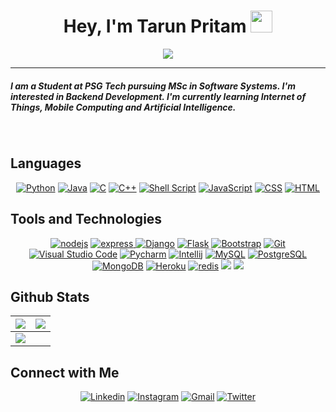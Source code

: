 <h1 align="center">Hey, I'm Tarun Pritam <img src="https://media.giphy.com/media/hvRJCLFzcasrR4ia7z/giphy.gif" width="35"></h1>
<p align="center">
  <a><img src="https://readme-typing-svg.herokuapp.com?lines=Student;Backend+Developer;DSA%20|%20ML%20Enthusiast;Learning%20&center=true&width=500&height=50"></a>
</p>
<hr/>
<h5>I am a Student at PSG Tech pursuing MSc in Software Systems. I'm interested in Backend Development. I'm currently learning Internet of Things, Mobile Computing and Artificial Intelligence. </h5>
<br>

## Languages

<div align='center'>
  <a href="#"><img alt="Python" src="https://img.shields.io/badge/Python%20-%2314354C.svg?style=for-the-badge&logo=python&logoColor=white"></a>
  <a href="#"><img alt="Java" src="https://img.shields.io/badge/Java-%23007396.svg?style=for-the-badge&logo=java&logoColor=white"></a>
  <a href="#"><img alt="C" src="https://img.shields.io/badge/C%20-%232370ED.svg?style=for-the-badge&logo=c&logoColor=white"></a> 
  <a href="#"> <img alt="C++" src="https://img.shields.io/badge/C++%20-%2300599C.svg?style=for-the-badge&logo=c%2B%2B&logoColor=white"></a> 
  <a href="#"><img alt="Shell Script" src="https://img.shields.io/badge/Shell_Script-121011?style=for-the-badge&logo=gnu-bash&logoColor=white"></a>
  <a href="#"> <img alt="JavaScript" src="https://img.shields.io/badge/JavaScript%20-%23F7DF1E.svg?style=for-the-badge&logo=javascript&logoColor=black"></a>
  <a href="#"><img alt="CSS" src="https://img.shields.io/badge/CSS%20-%231572B6.svg?style=for-the-badge&logo=css3&logoColor=white"></a>
  <a href="#"><img alt="HTML" src="https://img.shields.io/badge/HTML%20-%23E34F26.svg?style=for-the-badge&logo=html5&logoColor=white"></a>
</div>
  
## Tools and Technologies
<div align='center'>
  <a href="#"><img src="https://img.shields.io/badge/node.js-339933.svg?style=for-the-badge&logo=nodedotjs&logoColor=white" alt="nodejs"/></a>
  <a href="#"> <img src="https://img.shields.io/badge/express-000000.svg?style=for-the-badge&logo=express&logoColor=white" alt="express"/> </a>
  <a href="#"><img src="https://img.shields.io/badge/Django-092E20?style=for-the-badge&logo=django&logoColor=white" alt="Django " /></a>
  <a href="#"><img src="https://img.shields.io/badge/Flask-000000?style=for-the-badge&logo=flask&logoColor=white" alt="Flask"/></a>
  <a href="#"><img alt="Bootstrap" src="https://img.shields.io/badge/Bootstrap-563D7C?style=for-the-badge&logo=bootstrap&logoColor=white"></a>
  <a href="#"><img alt="Git" src="https://img.shields.io/badge/Git%20-%23F05033.svg?style=for-the-badge&logo=git&logoColor=white"></a>
  <a href="#"><img alt="Visual Studio Code" src="https://img.shields.io/badge/Visual%20Studio%20Code-0078d7.svg?style=for-the-badge&logo=visual-studio-code&logoColor=white"></a>
  <a href="#"><img alt="Pycharm" src="https://img.shields.io/badge/pycharm-143?style=for-the-badge&logo=pycharm&logoColor=black&color=green&labelColor=green"></a>
	<a href="#"><img alt="Intellij" src="https://img.shields.io/badge/IntelliJ&nbsp;IDEA-000000.svg?style=for-the-badge&logo=intellij-idea&logoColor=white"></a>
  <a href="#"><img alt="MySQL" src="https://img.shields.io/badge/MySQL-00000F?style=for-the-badge&logo=mysql&logoColor=white"></a>
  <a href="#"><img alt="PostgreSQL" src="https://img.shields.io/badge/PostgreSQL-316192?style=for-the-badge&logo=postgresql&logoColor=white"></a>
  <a href="#"><img alt="MongoDB" src="https://img.shields.io/badge/MongoDB-4EA94B?style=for-the-badge&logo=mongodb&logoColor=white"></a>
  <a href="#"><img alt="Heroku" src="https://img.shields.io/badge/Heroku-430098?style=for-the-badge&logo=heroku&logoColor=white"></a>
  <a href="#"><img src="https://img.shields.io/badge/redis-DC382D.svg?style=for-the-badge&logo=redis&logoColor=white" alt="redis"/></a>
  <a href='#'><img src='https://img.shields.io/static/v1?label=&message=Docker&style=for-the-badge&logo=docker&color=2496ed&logoColor=white' /></a>
  <a href='#'><img src='https://img.shields.io/static/v1?label=&message=Apache%20Spark&style=for-the-badge&logo=apache-spark&color=e25a1c&logoColor=white'/></a>
</div>

## Github Stats

<img src="https://github-readme-stats.vercel.app/api?username=rodriguezmatirp&&show_icons=true&count_private=true&theme=github_dark">|<img src="https://github-readme-streak-stats.herokuapp.com/?user=rodriguezmatirp&theme=blueberry_duo"/>
|---|---|
<img src="https://github-readme-stats.vercel.app/api/top-langs/?username=rodriguezmatirp&layout=compact&theme=github_dark"/>|

## Connect with Me

<p align="center">
  <a href="https://www.linkedin.com/in/tarun-pritam-rajasekaran-04a21218a/"><img alt="Linkedin" title="Tarun Pritam Rajasekaran" src="https://img.shields.io/badge/LinkedIn-0077B5?style=for-the-badge&logo=linkedin&logoColor=white"></a>
  <a href="https://www.instagram.com/rodriguez_matrip/"><img alt="Instagram" title="Tarun Pritam Instagram" src="https://img.shields.io/badge/Instagram-E4405F?style=for-the-badge&logo=instagram&logoColor=white"></a>
 <a href="mailto:tarunpritamvrs@gmail.com"><img alt="Gmail" title="Tarun Pritam Gmail" src="https://img.shields.io/badge/Gmail-D14836?style=for-the-badge&logo=gmail&logoColor=white"></a>
<a href="https://twitter.com/PritamTarun"><img alt="Twitter" title="Tarun Pritam Twitter" src="https://img.shields.io/badge/Twitter-1DA1F2?style=for-the-badge&logo=twitter&logoColor=white"></a>
</p>
